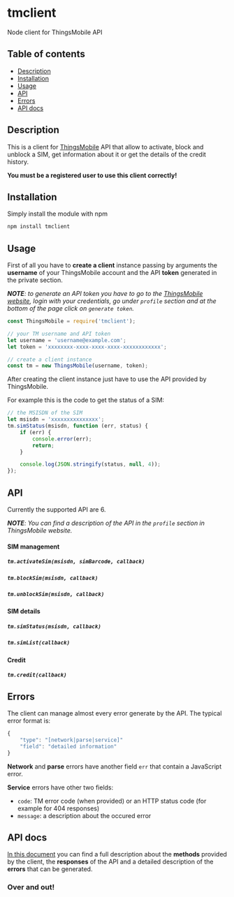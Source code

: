 # tmclient
Node client for ThingsMobile API

## Table of contents
* [Description](#description)
* [Installation](#installation)
* [Usage](#usage)
* [API](#api)
* [Errors](#errors)
* [API docs](#api-docs)

## Description
This is a client for [ThingsMobile](https://www.thingsmobile.com/) API that allow to activate, block and unblock a SIM, get information about it or get the details of the credit history.

**You must be a registered user to use this client correctly!**

## Installation
Simply install the module with npm
```bash
npm install tmclient
```

## Usage
First of all you have to **create a client** instance passing by arguments the **username** of your ThingsMobile account and the API **token** generated in the private section.

_**NOTE**: to generate an API token you have to go to the [ThingsMobile website](https://www.thingsmobile.com/), login with your credentials, go under `profile` section and at the bottom of the page click on `generate token`._

```javascript
const ThingsMobile = require('tmclient');

// your TM username and API token
let username = 'username@example.com';
let token = 'xxxxxxxx-xxxx-xxxx-xxxx-xxxxxxxxxxxx';

// create a client instance
const tm = new ThingsMobile(username, token);
```

After creating the client instance just have to use the API provided by ThingsMobile.

For example this is the code to get the status of a SIM:
```javascript
// the MSISDN of the SIM
let msisdn = 'xxxxxxxxxxxxxxx';
tm.simStatus(msisdn, function (err, status) {
    if (err) {
        console.error(err);
        return;
    }

    console.log(JSON.stringify(status, null, 4));
});
```

## API
Currently the supported API are 6.

_**NOTE**: You can find a description of the API in the `profile` section in ThingsMobile website._

#### SIM management

##### `tm.activateSim(msisdn, simBarcode, callback)`

##### `tm.blockSim(msisdn, callback)`

##### `tm.unblockSim(msisdn, callback)`

#### SIM details

##### `tm.simStatus(msisdn, callback)`

##### `tm.simList(callback)`

#### Credit

##### `tm.credit(callback)`

## Errors
The client can manage almost every error generate by the API.
The typical error format is:
```javascript
{
    "type": "[network|parse|service]"
    "field": "detailed information"
}
```

**Network** and **parse** errors have another field `err` that contain a JavaScript error.

**Service** errors have other two fields:
* `code`: TM error code (when provided) or an HTTP status code (for example for 404 responses)
* `message`: a description about the occured error

## API docs
[In this document](docs/API.md) you can find a full description about the **methods** provided by the client, the **responses** of the API and a detailed description of the **errors** that can be generated.

### Over and out!
